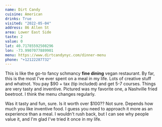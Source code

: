 ```yaml
---
name: Dirt Candy
cuisine: American
drinks: True
visited: "2022-05-04"
address: 86 Allen St
area: Lower East Side
taste: 2
value: 0
lat: 40.71785592508296
lon: -73.9907077889901
menu: https://www.dirtcandynyc.com/dinner-menu
phone: "+12122287732"
---
```


This is like the go-to fancy schmancy **fine dining** vegan restaurant. By far, this is the most I've ever spent on a meal in my life. Lots of creative stuff and whatnot. You pay $90 + tax (tip included) and get 5-7 courses. Things are very tasty and inventive. Pictured was my favorite one, a Nashville fried beetroot. I think the menu changes regularly. 

Was it tasty and fun, sure. Is it worth over $100?? Not sure. Depends how much you like inventive food. I guess you need to approach it more as an experience than a meal. I wouldn't rush back, but I can see why people value it, and I'm glad I've tried it once in my life.
